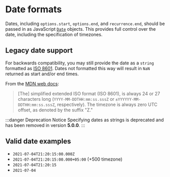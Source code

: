 # Date formats

Dates, including `options.start`, `options.end`, and `recurrence.end`, should be passed in as JavaScript [`Date`](https://developer.mozilla.org/en-US/docs/Web/JavaScript/Reference/Global_Objects/Date) objects. This provides full control over the date, including the specification of timezones.

## Legacy date support <Badge text="deprecated" type="warning" /> <Badge text="<= 4.1.11" />

For backwards compatibility, you may still provide the date as a `string` formatted as [ISO 8601](https://developer.mozilla.org/en-US/docs/Web/JavaScript/Reference/Global_Objects/Date/toISOString). Dates not formatted this way will result in `NaN` returned as start and/or end times.

From the [MDN web docs](https://developer.mozilla.org/en-US/docs/Web/JavaScript/Reference/Global_Objects/Date/toISOString):

> [The] simplified extended ISO format (ISO 8601), is always 24 or 27 characters long (`YYYY-MM-DDTHH:mm:ss.sssZ` or `±YYYYYY-MM-DDTHH:mm:ss.sssZ`, respectively). The timezone is always zero UTC offset, as denoted by the suffix "Z."

:::danger Deprecation Notice
Specifying dates as strings is deprecated and has been removed in version **5.0.0**.
:::

## Valid date examples

* `2021-07-04T21:20:15:00.000Z`
* `2021-07-04T21:20:15:00.000+05:00` (+500 timezone)
* `2021-07-04T21:20:15`
* `2021-07-04`
